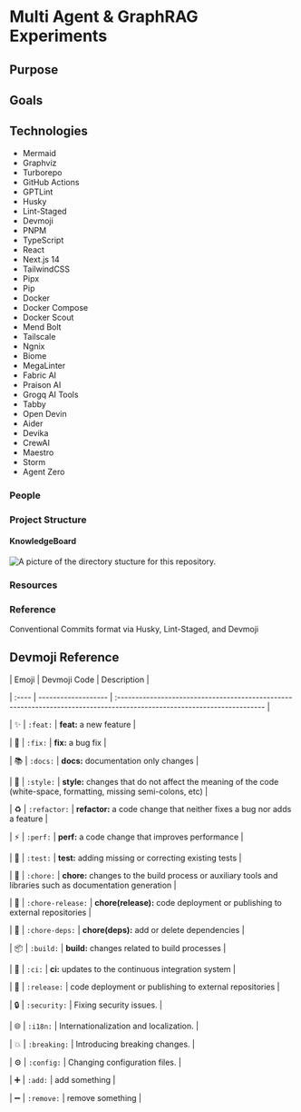 # Multi Agent & GraphRAG Experiments

## Purpose

## Goals

## Technologies

- Mermaid
- Graphviz
- Turborepo
- GitHub Actions
- GPTLint
- Husky
- Lint-Staged
- Devmoji
- PNPM
- TypeScript
- React
- Next.js 14
- TailwindCSS
- Pipx
- Pip
- Docker
- Docker Compose
- Docker Scout
- Mend Bolt
- Tailscale
- Ngnix
- Biome
- MegaLinter
- Fabric AI
- Praison AI
- Grogq AI Tools
- Tabby
- Open Devin
- Aider
- Devika
- CrewAI
- Maestro
- Storm
- Agent Zero

### People

### Project Structure

#### KnowledgeBoard

![A picture of the directory stucture for this repository.](kb-fileTree.svg)

### Resources

### Reference

Conventional Commits format via Husky, Lint-Staged, and Devmoji

## **Devmoji Reference**

| Emoji | Devmoji Code | Description |

| :---- | ------------------- | :---------------------------------------------------------------------------------------------------------------------- |

| ✨ | `:feat:` | **feat:** a new feature |

| 🐛 | `:fix:` | **fix:** a bug fix |

| 📚 | `:docs:` | **docs:** documentation only changes |

| 🎨 | `:style:` | **style:** changes that do not affect the meaning of the code (white-space, formatting, missing semi-colons, etc) |

| ♻️ | `:refactor:` | **refactor:** a code change that neither fixes a bug nor adds a feature |

| ⚡ | `:perf:` | **perf:** a code change that improves performance |

| 🚨 | `:test:` | **test:** adding missing or correcting existing tests |

| 🔧 | `:chore:` | **chore:** changes to the build process or auxiliary tools and libraries such as documentation generation |

| 🚀 | `:chore-release:` | **chore(release):** code deployment or publishing to external repositories |

| 🔗 | `:chore-deps:` | **chore(deps):** add or delete dependencies |

| 📦 | `:build:` | **build:** changes related to build processes |

| 👷 | `:ci:` | **ci:** updates to the continuous integration system |

| 🚀 | `:release:` | code deployment or publishing to external repositories |

| 🔒 | `:security:` | Fixing security issues. |

| 🌐 | `:i18n:` | Internationalization and localization. |

| 💥 | `:breaking:` | Introducing breaking changes. |

| ⚙️ | `:config:` | Changing configuration files. |

| ➕ | `:add:` | add something |

| ➖ | `:remove:` | remove something |
